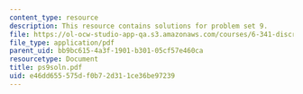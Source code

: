 ```yaml
---
content_type: resource
description: This resource contains solutions for problem set 9.
file: https://ol-ocw-studio-app-qa.s3.amazonaws.com/courses/6-341-discrete-time-signal-processing-fall-2005/e46dd655575df0b72d311ce36be97239_ps9soln.pdf
file_type: application/pdf
parent_uid: bb9bc615-4a3f-1901-b301-05cf57e460ca
resourcetype: Document
title: ps9soln.pdf
uid: e46dd655-575d-f0b7-2d31-1ce36be97239
---
```

